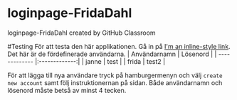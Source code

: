 # loginpage-FridaDahl
loginpage-FridaDahl created by GitHub Classroom

#Testing
För att testa den här applikationen. Gå in på [I'm an inline-style link](https://www.google.com).
Det här är de fördefinerade användarna.
| Användarnamn  | Lösenord      | 
| ------------- |:-------------:| 
| janne         | test          |
| frida         | test2         |

För att lägga till nya användare tryck på hamburgermenyn och välj `create new account` samt följ instruktionernan på sidan. Både användarnamn och lösenord måste betså av minst 4 tecken. 
